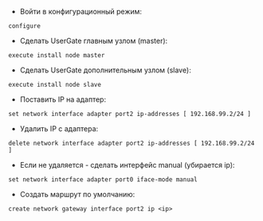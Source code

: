 - Войти в конфигурационный режим:
```
configure
```
- Сделать UserGate главным узлом (master):
```
execute install node master
```
- Сделать UserGate дополнительным узлом (slave):
```
execute install node slave
```
- Поставить IP на адаптер:
```
set network interface adapter port2 ip-addresses [ 192.168.99.2/24 ]
```
- Удалить IP с адаптера:
```
delete network interface adapter port2 ip-addresses [ 192.168.99.2/24 ]
```
- Если не удаляется - сделать интерфейс manual (убирается ip):
```
set network interface adapter port0 iface-mode manual
``` 
- Создать маршрут по умолчанию:
```
create network gateway interface port2 ip <ip> 
```

